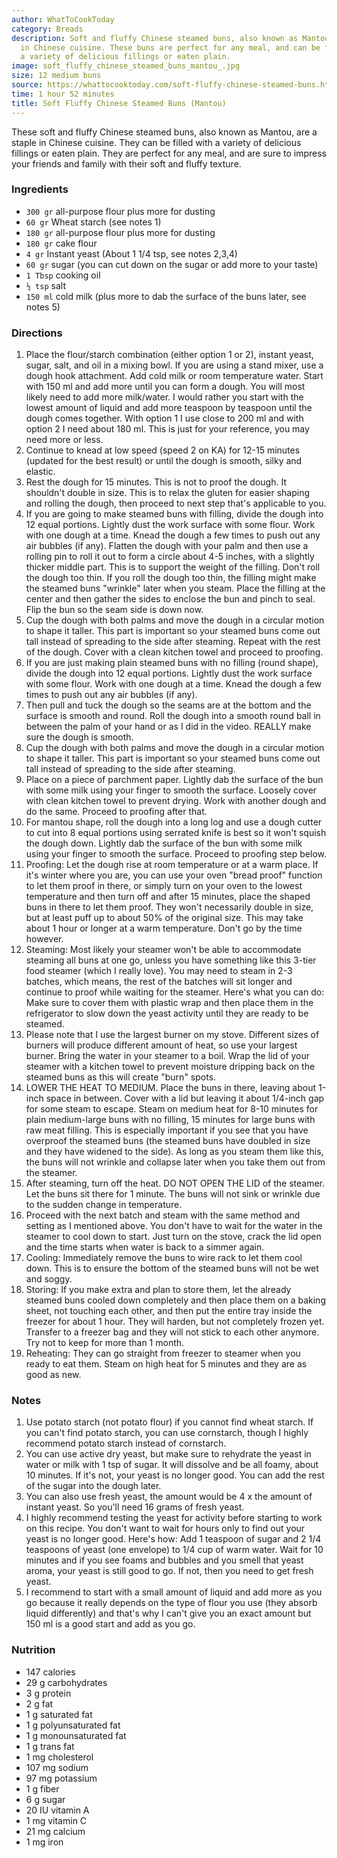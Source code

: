 ```yaml
---
author: WhatToCookToday
category: Breads
description: Soft and fluffy Chinese steamed buns, also known as Mantou, are a staple
  in Chinese cuisine. These buns are perfect for any meal, and can be filled with
  a variety of delicious fillings or eaten plain.
image: soft_fluffy_chinese_steamed_buns_mantou_.jpg
size: 12 medium buns
source: https://whattocooktoday.com/soft-fluffy-chinese-steamed-buns.html
time: 1 hour 52 minutes
title: Soft Fluffy Chinese Steamed Buns (Mantou)
---
```

These soft and fluffy Chinese steamed buns, also known as Mantou, are a staple in Chinese cuisine. They can be filled with a variety of delicious fillings or eaten plain. They are perfect for any meal, and are sure to impress your friends and family with their soft and fluffy texture.

### Ingredients

* `300 gr` all-purpose flour plus more for dusting
* `60 gr` Wheat starch (see notes 1)
* `180 gr` all-purpose flour plus more for dusting
* `180 gr` cake flour
* `4 gr` Instant yeast (About 1 1/4 tsp, see notes 2,3,4)
* `60 gr` sugar (you can cut down on the sugar or add more to your taste)
* `1 Tbsp` cooking oil
* `½ tsp` salt
* `150 ml` cold milk (plus more to dab the surface of the buns later, see notes 5)

### Directions

1. Place the flour/starch combination (either option 1 or 2), instant yeast, sugar, salt, and oil in a mixing bowl. If you are using a stand mixer, use a dough hook attachment. Add cold milk or room temperature water. Start with 150 ml and add more until you can form a dough. You will most likely need to add more milk/water. I would rather you start with the lowest amount of liquid and add more teaspoon by teaspoon until the dough comes together. With option 1 I use close to 200 ml and with option 2 I need about 180 ml. This is just for your reference, you may need more or less.
2. Continue to knead at low speed (speed 2 on KA) for 12-15 minutes (updated for the best result) or until the dough is smooth, silky and elastic.
3. Rest the dough for 15 minutes. This is not to proof the dough. It shouldn't double in size. This is to relax the gluten for easier shaping and rolling the dough, then proceed to next step that's applicable to you.
4. If you are going to make steamed buns with filling, divide the dough into 12 equal portions. Lightly dust the work surface with some flour. Work with one dough at a time. Knead the dough a few times to push out any air bubbles (if any). Flatten the dough with your palm and then use a rolling pin to roll it out to form a circle about 4-5 inches, with a slightly thicker middle part. This is to support the weight of the filling. Don't roll the dough too thin. If you roll the dough too thin, the filling might make the steamed buns "wrinkle" later when you steam. Place the filling at the center and then gather the sides to enclose the bun and pinch to seal. Flip the bun so the seam side is down now.
5. Cup the dough with both palms and move the dough in a circular motion to shape it taller. This part is important so your steamed buns come out tall instead of spreading to the side after steaming. Repeat with the rest of the dough. Cover with a clean kitchen towel and proceed to proofing.
6. If you are just making plain steamed buns with no filling (round shape), divide the dough into 12 equal portions. Lightly dust the work surface with some flour. Work with one dough at a time. Knead the dough a few times to push out any air bubbles (if any).
7. Then pull and tuck the dough so the seams are at the bottom and the surface is smooth and round. Roll the dough into a smooth round ball in between the palm of your hand or as I did in the video. REALLY make sure the dough is smooth.
8. Cup the dough with both palms and move the dough in a circular motion to shape it taller. This part is important so your steamed buns come out tall instead of spreading to the side after steaming.
9. Place on a piece of parchment paper. Lightly dab the surface of the bun with some milk using your finger to smooth the surface. Loosely cover with clean kitchen towel to prevent drying. Work with another dough and do the same. Proceed to proofing after that.
10. For mantou shape, roll the dough into a long log and use a dough cutter to cut into 8 equal portions using serrated knife is best so it won't squish the dough down. Lightly dab the surface of the bun with some milk using your finger to smooth the surface. Proceed to proofing step below.
11. Proofing: Let the dough rise at room temperature or at a warm place. If it's winter where you are, you can use your oven "bread proof" function to let them proof in there, or simply turn on your oven to the lowest temperature and then turn off and after 15 minutes, place the shaped buns in there to let them proof. They won't necessarily double in size, but at least puff up to about 50% of the original size. This may take about 1 hour or longer at a warm temperature. Don't go by the time however.
12. Steaming: Most likely your steamer won't be able to accommodate steaming all buns at one go, unless you have something like this 3-tier food steamer (which I really love). You may need to steam in 2-3 batches, which means, the rest of the batches will sit longer and continue to proof while waiting for the steamer. Here's what you can do: Make sure to cover them with plastic wrap and then place them in the refrigerator to slow down the yeast activity until they are ready to be steamed.
13. Please note that I use the largest burner on my stove. Different sizes of burners will produce different amount of heat, so use your largest burner. Bring the water in your steamer to a boil. Wrap the lid of your steamer with a kitchen towel to prevent moisture dripping back on the steamed buns as this will create "burn" spots.
14. LOWER THE HEAT TO MEDIUM. Place the buns in there, leaving about 1-inch space in between. Cover with a lid but leaving it about 1/4-inch gap for some steam to escape. Steam on medium heat for 8-10 minutes for plain medium-large buns with no filling, 15 minutes for large buns with raw meat filling. This is especially important if you see that you have overproof the steamed buns (the steamed buns have doubled in size and they have widened to the side). As long as you steam them like this, the buns will not wrinkle and collapse later when you take them out from the steamer.
15. After steaming, turn off the heat. DO NOT OPEN THE LID of the steamer. Let the buns sit there for 1 minute. The buns will not sink or wrinkle due to the sudden change in temperature.
16. Proceed with the next batch and steam with the same method and setting as I mentioned above. You don't have to wait for the water in the steamer to cool down to start. Just turn on the stove, crack the lid open and the time starts when water is back to a simmer again.
17. Cooling: Immediately remove the buns to wire rack to let them cool down. This is to ensure the bottom of the steamed buns will not be wet and soggy.
18. Storing: If you make extra and plan to store them, let the already steamed buns cooled down completely and then place them on a baking sheet, not touching each other, and then put the entire tray inside the freezer for about 1 hour. They will harden, but not completely frozen yet. Transfer to a freezer bag and they will not stick to each other anymore. Try not to keep for more than 1 month.
19. Reheating: They can go straight from freezer to steamer when you ready to eat them. Steam on high heat for 5 minutes and they are as good as new.

### Notes

1. Use potato starch (not potato flour) if you cannot find wheat starch. If you can't find potato starch, you can use cornstarch, though I highly recommend potato starch instead of cornstarch.
2. You can use active dry yeast, but make sure to rehydrate the yeast in water or milk with 1 tsp of sugar. It will dissolve and be all foamy, about 10 minutes. If it's not, your yeast is no longer good. You can add the rest of the sugar into the dough later.
3. You can also use fresh yeast, the amount would be 4 x the amount of instant yeast. So you'll need 16 grams of fresh yeast.
4. I highly recommend testing the yeast for activity before starting to work on this recipe. You don't want to wait for hours only to find out your yeast is no longer good. Here's how: Add 1 teaspoon of sugar and 2 1/4 teaspoons of yeast (one envelope) to 1/4 cup of warm water. Wait for 10 minutes and if you see foams and bubbles and you smell that yeast aroma, your yeast is still good to go. If not, then you need to get fresh yeast.
5. I recommend to start with a small amount of liquid and add more as you go because it really depends on the type of flour you use (they absorb liquid differently) and that's why I can't give you an exact amount but 150 ml is a good start and add as you go.

### Nutrition

* 147 calories
* 29 g carbohydrates
* 3 g protein
* 2 g fat
* 1 g saturated fat
* 1 g polyunsaturated fat
* 1 g monounsaturated fat
* 1 g trans fat
* 1 mg cholesterol
* 107 mg sodium
* 97 mg potassium
* 1 g fiber
* 6 g sugar
* 20 IU vitamin A
* 1 mg vitamin C
* 21 mg calcium
* 1 mg iron